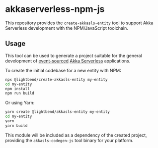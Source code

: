 # akkaserverless-npm-js

This repository provides the `create-akkasls-entity` tool to support Akka Serverless development with the NPM/JavaScript toolchain.

## Usage

This tool can be used to generate a project suitable for the general development of
[event-sourced](https://martinfowler.com/eaaDev/EventSourcing.html)
[Akka Serverless](https://www.lightbend.com/akka-serverless) applications.

To create the initial codebase for a new entity with NPM:

```sh
npx @lightbend/create-akkasls-entity my-entity
cd my-entity
npm install
npm run build
```

Or using Yarn:

```sh
yarn create @lightbend/akkasls-entity my-entity
cd my-entity
yarn
yarn build
```

This module will be included as a dependency of the created project, providing the `akkasls-codegen-js` tool binary for your platform.
